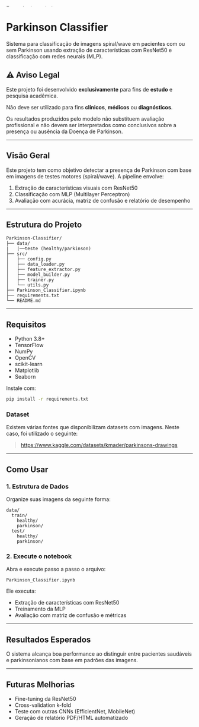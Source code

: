 

<img src="https://www.researchgate.net/publication/310666616/figure/fig2/AS:11431281118555374@1675792775695/Archimedes-spirals-drawn-by-a-normal-volunteer-and-patients-with-Parkinsons-disease.png" alt="Exemplo de espirais" width="1900" height=4>


# Parkinson Classifier

Sistema para classificação de imagens spiral/wave em pacientes com ou sem Parkinson usando extração de características com ResNet50 e classificação com redes neurais (MLP).

## ⚠️ Aviso Legal
Este projeto foi desenvolvido **exclusivamente** para fins de **estudo** e pesquisa acadêmica.

Não deve ser utilizado para fins **clínicos**, **médicos** ou **diagnósticos**.

Os resultados produzidos pelo modelo não substituem avaliação profissional e não devem ser interpretados como conclusivos sobre a presença ou ausência da Doença de Parkinson.

---

## Visão Geral

Este projeto tem como objetivo detectar a presença de Parkinson com base em imagens de testes motores (spiral/wave). A pipeline envolve:

1. Extração de características visuais com ResNet50
2. Classificação com MLP (Multilayer Perceptron)
3. Avaliação com acurácia, matriz de confusão e relatório de desempenho

---

## Estrutura do Projeto

```
Parkinson-Classifier/
├── data/                    
|   |──teste (healthy/parkinson)
├── src/                     
│   ├── config.py
│   ├── data_loader.py
│   ├── feature_extractor.py
│   ├── model_builder.py
│   ├── trainer.py
│   └── utils.py
├── Parkinson_Classifier.ipynb
├── requirements.txt
└── README.md
```

---

## Requisitos

* Python 3.8+
* TensorFlow
* NumPy
* OpenCV
* scikit-learn
* Matplotlib
* Seaborn

Instale com:

```bash
pip install -r requirements.txt
```
### Dataset

Existem várias fontes que disponibilizam datasets com imagens. Neste caso, foi utilizado o seguinte:

> https://www.kaggle.com/datasets/kmader/parkinsons-drawings

---

## Como Usar

### 1. Estrutura de Dados

Organize suas imagens da seguinte forma:

```
data/
  train/
    healthy/
    parkinson/
  test/
    healthy/
    parkinson/
```

### 2. Execute o notebook

Abra e execute passo a passo o arquivo:

```
Parkinson_Classifier.ipynb
```

Ele executa:

* Extração de características com ResNet50
* Treinamento da MLP
* Avaliação com matriz de confusão e métricas


---

## Resultados Esperados

O sistema alcança boa performance ao distinguir entre pacientes saudáveis e parkinsonianos com base em padrões das imagens.

---

## Futuras Melhorias

* Fine-tuning da ResNet50
* Cross-validation k-fold
* Teste com outras CNNs (EfficientNet, MobileNet)
* Geração de relatório PDF/HTML automatizado
